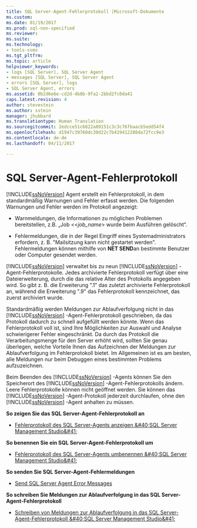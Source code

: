 ```yaml
---
title: SQL Server-Agent-Fehlerprotokoll |Microsoft-Dokumente
ms.custom: 
ms.date: 01/19/2017
ms.prod: sql-non-specified
ms.reviewer: 
ms.suite: 
ms.technology:
- tools-ssms
ms.tgt_pltfrm: 
ms.topic: article
helpviewer_keywords:
- logs [SQL Server], SQL Server Agent
- messages [SQL Server], SQL Server Agent
- errors [SQL Server], logs
- SQL Server Agent, errors
ms.assetid: 0b2d6e6e-cd2d-4b8b-9fa2-2bbd2fc0da41
caps.latest.revision: 4
author: stevestein
ms.author: sstein
manager: jhubbard
ms.translationtype: Human Translation
ms.sourcegitcommit: 2edcce51c6822a89151c3c3c76fbaacb5edd54f4
ms.openlocfilehash: d1947c39760dc30d22c7b419412288da72fcc9e3
ms.contentlocale: de-de
ms.lasthandoff: 04/11/2017

---
```

# <a name="sql-server-agent-error-log"></a>SQL Server-Agent-Fehlerprotokoll
[!INCLUDE[ssNoVersion](../../includes/ssnoversion_md.md)] Agent erstellt ein Fehlerprotokoll, in dem standardmäßig Warnungen und Fehler erfasst werden. Die folgenden Warnungen und Fehler werden im Protokoll angezeigt:  
  
-   Warnmeldungen, die Informationen zu möglichen Problemen bereitstellen, z.B. „Job <\<*job_name*> wurde beim Ausführen gelöscht“.  
  
-   Fehlermeldungen, die in der Regel Eingriff eines Systemadministrators erfordern, z. B. "Mailsitzung kann nicht gestartet werden". Fehlermeldungen können mithilfe von **NET SEND**an bestimmte Benutzer oder Computer gesendet werden.  
  
[!INCLUDE[ssNoVersion](../../includes/ssnoversion_md.md)] verwaltet bis zu neun [!INCLUDE[ssNoVersion](../../includes/ssnoversion_md.md)] -Agent-Fehlerprotokolle. Jedes archivierte Fehlerprotokoll verfügt über eine Dateierweiterung, durch die das relative Alter des Protokolls angegeben wird. So gibt z. B. die Erweiterung ".1" das zuletzt archivierte Fehlerprotokoll an, während die Erweiterung ".9" das Fehlerprotokoll kennzeichnet, das zuerst archiviert wurde.  
  
Standardmäßig werden Meldungen zur Ablaufverfolgung nicht in das [!INCLUDE[ssNoVersion](../../includes/ssnoversion_md.md)] -Agent-Fehlerprotokoll geschrieben, da das Protokoll dadurch zu schnell aufgefüllt werden könnte. Wenn das Fehlerprotokoll voll ist, sind Ihre Möglichkeiten zur Auswahl und Analyse schwierigerer Fehler eingeschränkt. Da durch das Protokoll die Verarbeitungsmenge für den Server erhöht wird, sollten Sie genau überlegen, welche Vorteile Ihnen das Aufzeichnen der Meldungen zur Ablaufverfolgung im Fehlerprotokoll bietet. Im Allgemeinen ist es am besten, alle Meldungen nur beim Debuggen eines bestimmten Problems aufzuzeichnen.  
  
Beim Beenden des [!INCLUDE[ssNoVersion](../../includes/ssnoversion_md.md)] -Agents können Sie den Speicherort des [!INCLUDE[ssNoVersion](../../includes/ssnoversion_md.md)] -Agent-Fehlerprotokolls ändern. Leere Fehlerprotokolle können nicht geöffnet werden. Sie können das [!INCLUDE[ssNoVersion](../../includes/ssnoversion_md.md)] -Agent-Protokoll jederzeit durchlaufen, ohne den [!INCLUDE[ssNoVersion](../../includes/ssnoversion_md.md)] -Agent anhalten zu müssen.  
  
**So zeigen Sie das SQL Server-Agent-Fehlerprotokoll an**  
  
-   [Fehlerprotokoll des SQL Server-Agents anzeigen &amp;#40;SQL Server Management Studio&amp;#41;](../../ssms/agent/view-sql-server-agent-error-log-sql-server-management-studio.md)  
  
**So benennen Sie ein SQL Server-Agent-Fehlerprotokoll um**  
  
-   [Fehlerprotokoll des SQL Server-Agents umbenennen &amp;#40;SQL Server Management Studio&amp;#41;](../../ssms/agent/rename-a-sql-server-agent-error-log-sql-server-management-studio.md)  
  
**So senden Sie SQL Server-Agent-Fehlermeldungen**  
  
-   [Send SQL Server Agent Error Messages](../../ssms/agent/send-sql-server-agent-error-messages.md)  
  
**So schreiben Sie Meldungen zur Ablaufverfolgung in das SQL Server-Agent-Fehlerprotokoll**  
  
-   [Schreiben von Meldungen zur Ablaufverfolgung in das SQL Server-Agent-Fehlerprotokoll &amp;#40;SQL Server Management Studio&amp;#41;](../../ssms/agent/write-execution-trace-messages-to-sql-server-agent-log-ssms.md)  
  

